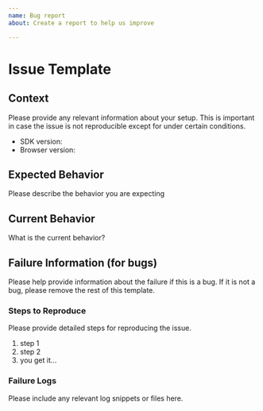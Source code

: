 ```yaml
---
name: Bug report
about: Create a report to help us improve

---
```


# Issue Template

## Context

Please provide any relevant information about your setup. This is important in case the issue is not reproducible except for under certain conditions.

* SDK version:
* Browser version:


## Expected Behavior

Please describe the behavior you are expecting

## Current Behavior

What is the current behavior?

## Failure Information (for bugs)

Please help provide information about the failure if this is a bug. If it is not a bug, please remove the rest of this template.

### Steps to Reproduce

Please provide detailed steps for reproducing the issue.

1. step 1
2. step 2
3. you get it...

### Failure Logs

Please include any relevant log snippets or files here.
